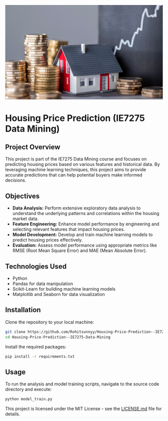 ![Housing Prices](0305_638001148611492375.jpg)

# Housing Price Prediction (IE7275 Data Mining)

## Project Overview
This project is part of the IE7275 Data Mining course and focuses on predicting housing prices based on various features and historical data. By leveraging machine learning techniques, this project aims to provide accurate predictions that can help potential buyers make informed decisions.

## Objectives
- **Data Analysis:** Perform extensive exploratory data analysis to understand the underlying patterns and correlations within the housing market data.
- **Feature Engineering:** Enhance model performance by engineering and selecting relevant features that impact housing prices.
- **Model Development:** Develop and train machine learning models to predict housing prices effectively.
- **Evaluation:** Assess model performance using appropriate metrics like RMSE (Root Mean Square Error) and MAE (Mean Absolute Error).

## Technologies Used
- Python
- Pandas for data manipulation
- Scikit-Learn for building machine learning models
- Matplotlib and Seaborn for data visualization

## Installation
Clone the repository to your local machine:
```bash
git clone https://github.com/Rohitsunnyy/Housing-Price-Prediction--IE7275-Data-Mining
cd Housing-Price-Prediction--IE7275-Data-Mining
```

Install the required packages:
```bash
pip install -r requirements.txt
```

## Usage
To run the analysis and model training scripts, navigate to the source code directory and execute:
```bash
python model_train.py
```

This project is licensed under the MIT License - see the [LICENSE.md](LICENSE) file for details.
